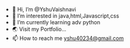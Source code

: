 - 👋 Hi, I’m @YshuVaishnavi
- 👀 I’m interested in java,html,Javascript,css
- 🌱 I’m currently learning adv python
- 🌏 Visit my Portfolio...
- 📫 How to reach me yshu40234@gmail.com

<!---
YshuVaishnavi/YshuVaishnavi is a ✨ special ✨ repository because its `README.md` (this file) appears on your GitHub profile.
You can click the Preview link to take a look at your changes.
--->
